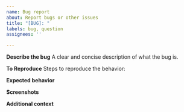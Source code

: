 ```yaml
---
name: Bug report
about: Report bugs or other issues
title: "[BUG]: "
labels: bug, question
assignees: ''

---
```


**Describe the bug**
A clear and concise description of what the bug is.

**To Reproduce**
Steps to reproduce the behavior:

**Expected behavior**
<!--A clear and concise description of what you expected to happen.-->

**Screenshots**
<!--If applicable, add screenshots to help explain your problem.-->

**Additional context**
<!--Add any other context about the problem here.-->

